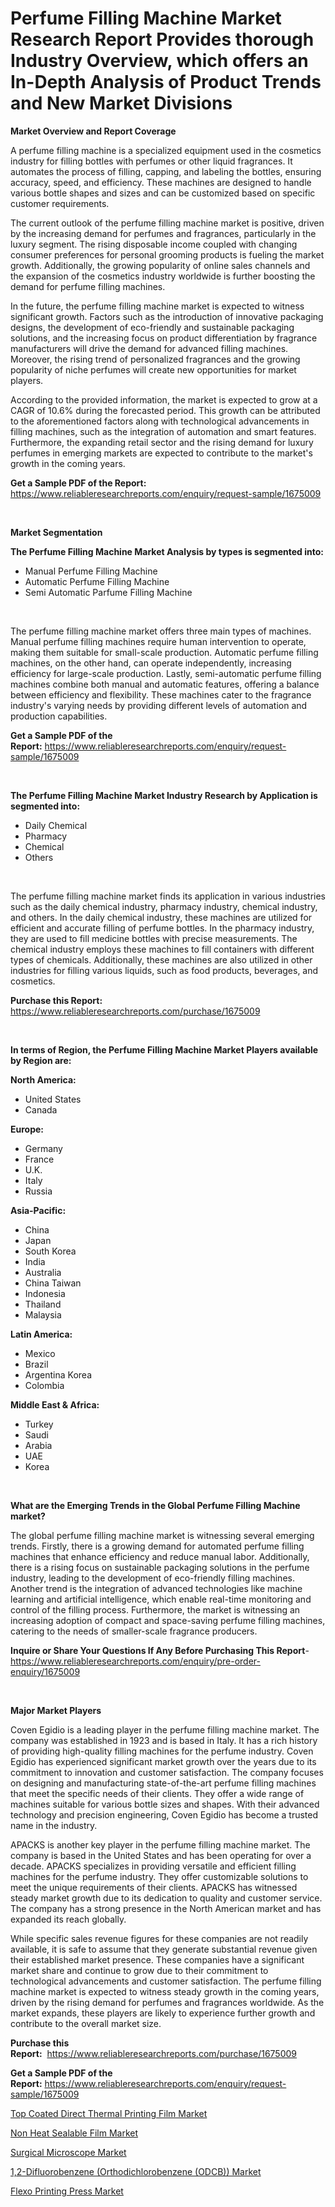 <p><h1>Perfume Filling Machine Market Research Report Provides thorough Industry Overview, which offers an In-Depth Analysis of Product Trends and New Market Divisions</h1></p><p><strong>Market Overview and Report Coverage</strong></p>
<p><p>A perfume filling machine is a specialized equipment used in the cosmetics industry for filling bottles with perfumes or other liquid fragrances. It automates the process of filling, capping, and labeling the bottles, ensuring accuracy, speed, and efficiency. These machines are designed to handle various bottle shapes and sizes and can be customized based on specific customer requirements.</p><p>The current outlook of the perfume filling machine market is positive, driven by the increasing demand for perfumes and fragrances, particularly in the luxury segment. The rising disposable income coupled with changing consumer preferences for personal grooming products is fueling the market growth. Additionally, the growing popularity of online sales channels and the expansion of the cosmetics industry worldwide is further boosting the demand for perfume filling machines.</p><p>In the future, the perfume filling machine market is expected to witness significant growth. Factors such as the introduction of innovative packaging designs, the development of eco-friendly and sustainable packaging solutions, and the increasing focus on product differentiation by fragrance manufacturers will drive the demand for advanced filling machines. Moreover, the rising trend of personalized fragrances and the growing popularity of niche perfumes will create new opportunities for market players.</p><p>According to the provided information, the market is expected to grow at a CAGR of 10.6% during the forecasted period. This growth can be attributed to the aforementioned factors along with technological advancements in filling machines, such as the integration of automation and smart features. Furthermore, the expanding retail sector and the rising demand for luxury perfumes in emerging markets are expected to contribute to the market's growth in the coming years.</p></p>
<p><strong>Get a Sample PDF of the Report:</strong> <a href="https://www.reliableresearchreports.com/enquiry/request-sample/1675009">https://www.reliableresearchreports.com/enquiry/request-sample/1675009</a></p>
<p>&nbsp;</p>
<p><strong>Market Segmentation</strong></p>
<p><strong>The Perfume Filling Machine Market Analysis by types is segmented into:</strong></p>
<p><ul><li>Manual Perfume Filling Machine</li><li>Automatic Perfume Filling Machine</li><li>Semi Automatic Parfume Filling Machine</li></ul></p>
<p>&nbsp;</p>
<p><p>The perfume filling machine market offers three main types of machines. Manual perfume filling machines require human intervention to operate, making them suitable for small-scale production. Automatic perfume filling machines, on the other hand, can operate independently, increasing efficiency for large-scale production. Lastly, semi-automatic perfume filling machines combine both manual and automatic features, offering a balance between efficiency and flexibility. These machines cater to the fragrance industry's varying needs by providing different levels of automation and production capabilities.</p></p>
<p><strong>Get a Sample PDF of the Report:</strong>&nbsp;<a href="https://www.reliableresearchreports.com/enquiry/request-sample/1675009">https://www.reliableresearchreports.com/enquiry/request-sample/1675009</a></p>
<p>&nbsp;</p>
<p><strong>The Perfume Filling Machine Market Industry Research by Application is segmented into:</strong></p>
<p><ul><li>Daily Chemical</li><li>Pharmacy</li><li>Chemical</li><li>Others</li></ul></p>
<p>&nbsp;</p>
<p><p>The perfume filling machine market finds its application in various industries such as the daily chemical industry, pharmacy industry, chemical industry, and others. In the daily chemical industry, these machines are utilized for efficient and accurate filling of perfume bottles. In the pharmacy industry, they are used to fill medicine bottles with precise measurements. The chemical industry employs these machines to fill containers with different types of chemicals. Additionally, these machines are also utilized in other industries for filling various liquids, such as food products, beverages, and cosmetics.</p></p>
<p><strong>Purchase this Report:</strong>&nbsp; <a href="https://www.reliableresearchreports.com/purchase/1675009">https://www.reliableresearchreports.com/purchase/1675009</a></p>
<p>&nbsp;</p>
<p><strong>In terms of Region, the Perfume Filling Machine Market Players available by Region are:</strong></p>
<p>
    <p> <strong> North America: </strong>
        <ul>
            <li>United States</li>
            <li>Canada</li>
        </ul>
        </p> 
    <p> <strong> Europe: </strong>
        <ul>
            <li>Germany</li>
            <li>France</li>
            <li>U.K.</li>
            <li>Italy</li>
            <li>Russia</li>
        </ul>
        </p> 
    <p> <strong> Asia-Pacific: </strong>
        <ul>
            <li>China</li>
            <li>Japan</li>
            <li>South Korea</li>
            <li>India</li>
            <li>Australia</li>
            <li>China Taiwan</li>
            <li>Indonesia</li>
            <li>Thailand</li>
            <li>Malaysia</li>
        </ul>
        </p> 
    <p> <strong> Latin America: </strong>
        <ul>
            <li>Mexico</li>
            <li>Brazil</li>
            <li>Argentina Korea</li>
            <li>Colombia</li>
        </ul>
        </p> 
    <p> <strong> Middle East & Africa: </strong>
        <ul>
            <li>Turkey</li>
            <li>Saudi</li>
            <li>Arabia</li>
            <li>UAE</li>
            <li>Korea</li>
        </ul>
    </p>
    </p>
<p>&nbsp;</p>
<p><strong>What are the Emerging Trends in the Global Perfume Filling Machine market?</strong></p>
<p><p>The global perfume filling machine market is witnessing several emerging trends. Firstly, there is a growing demand for automated perfume filling machines that enhance efficiency and reduce manual labor. Additionally, there is a rising focus on sustainable packaging solutions in the perfume industry, leading to the development of eco-friendly filling machines. Another trend is the integration of advanced technologies like machine learning and artificial intelligence, which enable real-time monitoring and control of the filling process. Furthermore, the market is witnessing an increasing adoption of compact and space-saving perfume filling machines, catering to the needs of smaller-scale fragrance producers.</p></p>
<p><strong>Inquire or Share Your Questions If Any Before Purchasing This Report</strong>- <a href="https://www.reliableresearchreports.com/enquiry/pre-order-enquiry/1675009">https://www.reliableresearchreports.com/enquiry/pre-order-enquiry/1675009</a></p>
<p>&nbsp;</p>
<p><strong>Major Market Players</strong></p>
<p><p>Coven Egidio is a leading player in the perfume filling machine market. The company was established in 1923 and is based in Italy. It has a rich history of providing high-quality filling machines for the perfume industry. Coven Egidio has experienced significant market growth over the years due to its commitment to innovation and customer satisfaction. The company focuses on designing and manufacturing state-of-the-art perfume filling machines that meet the specific needs of their clients. They offer a wide range of machines suitable for various bottle sizes and shapes. With their advanced technology and precision engineering, Coven Egidio has become a trusted name in the industry.</p><p>APACKS is another key player in the perfume filling machine market. The company is based in the United States and has been operating for over a decade. APACKS specializes in providing versatile and efficient filling machines for the perfume industry. They offer customizable solutions to meet the unique requirements of their clients. APACKS has witnessed steady market growth due to its dedication to quality and customer service. The company has a strong presence in the North American market and has expanded its reach globally. </p><p>While specific sales revenue figures for these companies are not readily available, it is safe to assume that they generate substantial revenue given their established market presence. These companies have a significant market share and continue to grow due to their commitment to technological advancements and customer satisfaction. The perfume filling machine market is expected to witness steady growth in the coming years, driven by the rising demand for perfumes and fragrances worldwide. As the market expands, these players are likely to experience further growth and contribute to the overall market size.</p></p>
<p><strong>Purchase this Report:</strong>&nbsp;&nbsp;<a href="https://www.reliableresearchreports.com/purchase/1675009">https://www.reliableresearchreports.com/purchase/1675009</a></p>
<p></p>
<p><strong>Get a Sample PDF of the Report:</strong>&nbsp;<a href="https://www.reliableresearchreports.com/enquiry/request-sample/1675009">https://www.reliableresearchreports.com/enquiry/request-sample/1675009</a></p>
<p><p><a href="https://github.com/AKSHATREPORTPRIME/Market-Research-Report-List-1/blob/main/top-coated-direct-thermal-printing-film-market.md">Top Coated Direct Thermal Printing Film Market</a></p><p><a href="https://github.com/Chiragrp26/Market-Research-Report-List-1/blob/main/non-heat-sealable-film-market.md">Non Heat Sealable Film Market</a></p><p><a href="https://www.linkedin.com/pulse/surgical-microscope-market-size-share-global-analysis-report-b9wdc/">Surgical Microscope Market</a></p><p><a href="https://medium.com/@favor.case.flash/1-2-difluorobenzene-orthodichlorobenzene-odcb-market-competitive-analysis-market-trends-and-bf2996278b2c">1,2-Difluorobenzene (Orthodichlorobenzene (ODCB)) Market</a></p><p><a href="https://issuu.com/reportprime-2/docs/flexo-printing-press-market-size-2030.pptx?fr=xKAE9_zU1NQ">Flexo Printing Press Market</a></p></p>